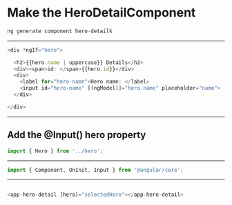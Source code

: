   #  Make the HeroDetailComponent
  
```javascript
ng generate component hero-detailk
```

____

```javascript
<div *ngIf="hero">

  <h2>{{hero.name | uppercase}} Details</h2>
  <div><span>id: </span>{{hero.id}}</div>
  <div>
    <label for="hero-name">Hero name: </label>
    <input id="hero-name" [(ngModel)]="hero.name" placeholder="name">
  </div>

</div>
```
____

## Add the @Input() hero property
```javascript
import { Hero } from '../hero';
```
___
```javascript
import { Component, OnInit, Input } from '@angular/core';
```
___

```javascript

<app-hero-detail [hero]="selectedHero"></app-hero-detail>
```

